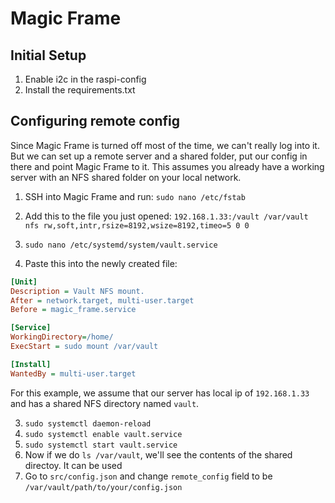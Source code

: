 # Magic Frame

## Initial Setup
1. Enable i2c in the raspi-config
2. Install the requirements.txt

## Configuring remote config

Since Magic Frame is turned off most of the time, we can't really log into it. But we can set up a remote server and a shared folder, put our config in there and point Magic Frame to it.
This assumes you already have a working server with an NFS shared folder on your local network.

1. SSH into Magic Frame and run:
`sudo nano /etc/fstab `

1. Add this to the file you just opened:
`192.168.1.33:/vault /var/vault nfs rw,soft,intr,rsize=8192,wsize=8192,timeo=5 0 0`

2. `sudo nano /etc/systemd/system/vault.service`

3. Paste this into the newly created file:
```ini
[Unit]
Description = Vault NFS mount.
After = network.target, multi-user.target
Before = magic_frame.service

[Service]
WorkingDirectory=/home/
ExecStart = sudo mount /var/vault

[Install]
WantedBy = multi-user.target
```
For this example, we assume that our server has local ip of `192.168.1.33` and has a shared NFS directory named `vault`.

3. `sudo systemctl daemon-reload`
4. `sudo systemctl enable vault.service`
5. `sudo systemctl start vault.service`
6. Now if we do `ls /var/vault`, we'll see the contents of the shared directoy. It can be used
7. Go to `src/config.json` and change `remote_config` field to be `/var/vault/path/to/your/config.json`
